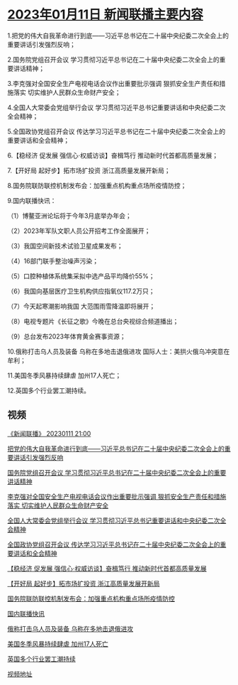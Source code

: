 # [2023年01月11日 新闻联播主要内容](https://tv.cctv.com/lm/xwlb/day/20230111.shtml)

1.把党的伟大自我革命进行到底——习近平总书记在二十届中央纪委二次全会上的重要讲话引发强烈反响；

2.国务院党组召开会议 学习贯彻习近平总书记在二十届中央纪委二次全会上的重要讲话精神；

3.李克强对全国安全生产电视电话会议作出重要批示强调 狠抓安全生产责任和措施落实 切实维护人民群众生命财产安全；

4.全国人大常委会党组举行会议 学习贯彻习近平总书记重要讲话和中央纪委二次全会精神；

5.全国政协党组召开会议 传达学习习近平总书记在二十届中央纪委二次全会上的重要讲话和全会精神；

6.【稳经济 促发展 强信心·权威访谈】奋楫笃行 推动新时代首都高质量发展；

7.【开好局 起好步】拓市场扩投资 浙江高质量发展开新局；

8.国务院联防联控机制发布会：加强重点机构重点场所疫情防控；

9.国内联播快讯：

（1）博鳌亚洲论坛将于今年3月底举办年会；

（2）2023年军队文职人员公开招考工作全面展开；

（3）我国空间新技术试验卫星成果发布；

（4）16部门联手整治噪声污染；

（5）口腔种植体系统集采拟中选产品平均降价55%；

（6）我国向基层医疗卫生机构供应指氧仪117.2万只；

（7）今天起寒潮影响我国 大范围雨雪降温即将展开；

（8）电视专题片《长征之歌》今晚在总台央视综合频道播出；

（9）总台发布2023年体育黄金赛事资源；

10.俄称打击乌人员及装备 乌称在多地击退俄进攻 国际人士：美拱火俄乌冲突意在牟利；

11.美国冬季风暴持续肆虐 加州17人死亡；

12.英国多个行业罢工潮持续。

## 视频

[《新闻联播》 20230111 21:00](https://tv.cctv.com/2023/01/11/VIDEjENkIBW8jFfGVQ88VDu0230111.shtml)

[把党的伟大自我革命进行到底——习近平总书记在二十届中央纪委二次全会上的重要讲话引发强烈反响](https://tv.cctv.com/2023/01/11/VIDEGQZSaoWU9sEokQ3U5VbK230111.shtml)

[国务院党组召开会议 学习贯彻习近平总书记在二十届中央纪委二次全会上的重要讲话精神](https://tv.cctv.com/2023/01/11/VIDEjJgu0xiZUM7Fyb2K7prA230111.shtml)

[李克强对全国安全生产电视电话会议作出重要批示强调 狠抓安全生产责任和措施落实 切实维护人民群众生命财产安全](https://tv.cctv.com/2023/01/11/VIDExXdlCaOcPP7WgnxdWAWY230111.shtml)

[全国人大常委会党组举行会议 学习贯彻习近平总书记重要讲话和中央纪委二次全会精神](https://tv.cctv.com/2023/01/11/VIDE4jldbB0T07ZJGHZkZKzM230111.shtml)

[全国政协党组召开会议 传达学习习近平总书记在二十届中央纪委二次全会上的重要讲话和全会精神](https://tv.cctv.com/2023/01/11/VIDEmercwKIZX7ZxzdKGqu9o230111.shtml)

[【稳经济 促发展 强信心·权威访谈】奋楫笃行 推动新时代首都高质量发展](https://tv.cctv.com/2023/01/11/VIDEiUcIVXFE9X1sEcImkmdq230111.shtml)

[【开好局 起好步】拓市场扩投资 浙江高质量发展开新局](https://tv.cctv.com/2023/01/11/VIDELaJ3rdTxsycF2g2Iv84Q230111.shtml)

[国务院联防联控机制发布会：加强重点机构重点场所疫情防控](https://tv.cctv.com/2023/01/11/VIDEWy0874yVm0ids60ej8uk230111.shtml)

[国内联播快讯](https://tv.cctv.com/2023/01/11/VIDEvdnM5UViQp7XLmG5nx51230111.shtml)

[俄称打击乌人员及装备 乌称在多地击退俄进攻](https://tv.cctv.com/2023/01/11/VIDEQ4386f4t2nWp5gaefani230111.shtml)

[美国冬季风暴持续肆虐 加州17人死亡](https://tv.cctv.com/2023/01/11/VIDEu9uvB24chMil7WkYKRiq230111.shtml)

[英国多个行业罢工潮持续](https://tv.cctv.com/2023/01/11/VIDEiUV5z0Z2wEQKsNg5Duwy230111.shtml)

[视频地址](https://tv.cctv.com/lm/xwlb/day/20230111.shtml) 

